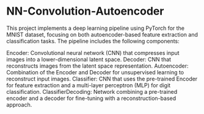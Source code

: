 # NN-Convolution-Autoencoder
This project implements a deep learning pipeline using PyTorch for the MNIST dataset, focusing on both autoencoder-based feature extraction and classification tasks. The pipeline includes the following components:

Encoder: Convolutional neural network (CNN) that compresses input images into a lower-dimensional latent space.
Decoder: CNN that reconstructs images from the latent space representation.
Autoencoder: Combination of the Encoder and Decoder for unsupervised learning to reconstruct input images.
Classifier: CNN that uses the pre-trained Encoder for feature extraction and a multi-layer perceptron (MLP) for digit classification.
ClassifierDecoding: Network combining a pre-trained encoder and a decoder for fine-tuning with a reconstruction-based approach.
